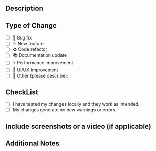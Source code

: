 ## Description

<!-- Please provide a clear and concise description of what this pull request does. -->

## Type of Change

<!-- Please mark the relevant option with an "x". -->

- [ ] 🐛 Bug fix
- [ ] ✨ New feature
- [ ] ♻️ Code refactor
- [ ] 📚 Documentation update
- [ ] ⚡ Performance improvement
- [ ] 🎨 UI/UX improvement
- [ ] 🚀 Other (please describe):

## CheckList

<!-- Please ensure you have completed these steps before requesting a review. -->

- [ ] I have tested my changes locally and they work as intended.
- [ ] My changes generate no new warnings or errors.

## Include screenshots or a video (if applicable)

<!-- For UI changes, it's highly recomended to include before/after screenshots. -->

## Additional Notes

<!-- Add any other context, questions, or notes for the reviewers here. -->
